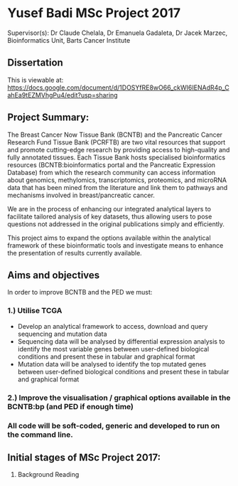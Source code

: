 # Yusef Badi MSc Project 2017

Supervisor(s): Dr Claude Chelala, Dr Emanuela Gadaleta, Dr Jacek Marzec, Bioinformatics Unit, Barts Cancer Institute

## Dissertation

This is viewable at: https://docs.google.com/document/d/1DOSYfRE8wO66_ckWI6IENAdR4p_CahEa9tEZMVhgPu4/edit?usp=sharing

## Project Summary:

The Breast Cancer Now Tissue Bank (BCNTB) and the Pancreatic Cancer Research Fund Tissue Bank (PCRFTB) are two vital resources that support and promote cutting-edge research by providing access to high-quality and fully annotated tissues. Each Tissue Bank hosts specialised bioinformatics resources (BCNTB:bioinformatics portal and the Pancreatic Expression Database) from which the research community can access information about genomics, methylomics, transcriptomics, proteomics, and microRNA data that has been mined from the literature and link them to pathways and mechanisms involved in breast/pancreatic cancer.

We are in the process of enhancing our integrated analytical layers to facilitate tailored analysis of key datasets, thus allowing users to pose questions not addressed in the original publications simply and efficiently.

This project aims to expand the options available within the analytical framework of these bioinformatic tools and investigate means to enhance the presentation of results currently available. 



## Aims and objectives

In order to improve BCNTB and the PED we must:

### 1.) Utilise TCGA
- Develop an analytical framework to access, download and query sequencing and mutation data
 - Sequencing data will be analysed by differential expression analysis to identify the most variable genes between user-defined biological conditions and present these in tabular and graphical format
 - Mutation data will be analysed to identify the top mutated genes between user-defined biological conditions and present these in tabular and graphical format

### 2.) Improve the visualisation / graphical options available in the BCNTB:bp (and PED if enough time)

### All code will be soft-coded, generic and developed to run on the command line.

## Initial stages of MSc Project 2017:

1. Background Reading

